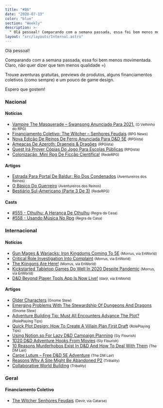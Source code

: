 ```yaml
---
title: "#86"
date: "2020-07-13"
color: "blue"
section: "Weekly"
description: >-
  " Olá pessoal! Comparando com a semana passada, essa foi bem menos movimentada. Claro, não quer dizer que tem menos qualidade =) Trouxe aventuras gratuitas, previews de produtos, alguns financiamentos coletivos (como sempre) e um pouco de game design. Espero que gostem!"
layout: "src/layouts/Internal.astro"
---
```


Olá pessoal!

Comparando com a semana passada, essa foi bem menos movimentada. Claro, não quer dizer que tem menos qualidade =)

Trouxe aventuras gratuitas, previews de produtos, alguns financiamentos coletivos (como sempre) e um pouco de game design.

Espero que gostem!

### Nacional

#### Notícias

- [Vampire The Masquerade – Swansong Anunciado Para 2021.] <small>(O Velhinho do RPG)</small>
- [Financiamento Coletivo: The Witcher – Senhores Feudais] <small>(RPG News)</small>
- [Nova Edição De Reinos De Ferro Anunciada Para D&amp;D 5E] <small>(RPGista)</small>
- [Ameaças De Azeroth: Draeneis &amp; Dragões] <small>(RPGista)</small>
- [Quest Irá Prover Cópias Do Jogo Para Escolas Públicas] <small>(RPGista)</small>
- [Colonização, Mini Rpg De Ficção Científica!] <small>(RedeRPG)</small>

#### Artigos

- [Estrada Para Portal De Baldur: Rio Dos Condenados] <small>(Aventureiros dos Reinos)</small>
- [O Básico Do Guerreiro] <small>(Aventureiros dos Reinos)</small>
- [Bestiário Sul-Americano (Parte 3 De 3)] <small>(RedeRPG)</small>

#### Casts

- [#555 - Cthulhu: A Herança De Cthulhu] <small>(Regra da Casa)</small>
- [#558 - Usando Música No Rpg] <small>(Regra da Casa)</small>

### Internacional

#### Notícias

- [Gun Mages &amp; Warjacks: Iron Kingdoms Coming To 5E] <small>(Morrus, via EnWorld)</small>
- [Critical Role Investigation Into Complaint] <small>(Morrus, via EnWorld)</small>
- [The Kiingons Are Here!] <small>(Morrus, via EnWorld)</small>
- [Kickstarted Tabletop Games Do Well In 2020 Despite Pandemic] <small>(Morrus, via EnWorld)</small>
- [D&amp;D Beyond Player Tools App Is Now Live!] <small>(darjr, via EnWorld)</small>

#### Artigos

- [Older Characters] <small>(Gnome Stew)</small>
- [Emerging Problems With The Stewardship Of Dungeons And Dragons] <small>(Gnome Stew)</small>
- [Adventure Building Tip: Must All Encounters Advance The Plot?] <small>(RolePlaying Tips)</small>
- [Quick Plot Design: How To Create A Villain Plan First Draft] <small>(RolePlaying Tips)</small>
- [Using Notion.so For Lazy D&amp;D Campaign Planning] <small>(Sly Flourish)</small>
- [1D20 D&amp;D Adventure Hooks From Movies] <small>(Sly Flourish)</small>
- [10 Reasons Murderhobos Exist In D&amp;D And How To Deal With Them] <small>(The DM Lair)</small>
- [Carpe Lutum – Free D&amp;D 5E Adventure] <small>(The DM Lair)</small>
- [Reasons Why A Site Might Be Abandoned P2] <small>(Tribality)</small>
- [Collaborative World Building] <small>(Tribality)</small>

### Geral

#### Financiamento Coletivo

- [The Witcher Senhores Feudais] <small>(Devir, via Catarse)</small>

[financiamento coletivo: the witcher – senhores feudais]: https://newsrpg.wordpress.com/2020/07/11/financiamento-coletivo-the-witcher-senhores-feudais/
[the witcher senhores feudais]: https://www.catarse.me/pt/devir_thewitcher_rpg
[using notion.so for lazy d&amp;d campaign planning]: https://slyflourish.com/lazy_dnd_with_notion.html
[reasons why a site might be abandoned p2]: https://www.tribality.com/2020/07/06/reasons-why-a-site-might-be-abandoned-p2/
[older characters]: https://gnomestew.com/older-characters/
[#555 - cthulhu: a herança de cthulhu]: https://regradacasa.podbean.com/e/555-cthulhu-a-heranca-de-cthulhu/
[10 reasons murderhobos exist in d&amp;d and how to deal with them]: https://www.thedmlair.com/2020/07/07/10-reasons-murderhobos-exist-in-dd-and-how-to-deal-with-them/
[collaborative world building]: https://www.tribality.com/2020/07/07/collaborative-world-building/
[nova edição de reinos de ferro anunciada para d&amp;d 5e]: https://rpgista.com.br/2020/07/08/nova-edicao-de-reinos-de-ferro-anunciada-para-dd5e/?utm_source=rss&utm_medium=rss&utm_campaign=nova-edicao-de-reinos-de-ferro-anunciada-para-dd5e
[gun mages &amp; warjacks: iron kingdoms coming to 5e]: https://www.enworld.org/threads/gun-mages-warjacks-iron-kingdoms-coming-to-5e.673134/
[critical role investigation into complaint]: https://www.enworld.org/threads/critical-role-investigation-into-complaint.673127/
[d&amp;d beyond player tools app is now live!]: https://www.enworld.org/threads/d-d-beyond-player-tools-app-is-now-live.673105/
[the kiingons are here!]: https://www.enworld.org/threads/the-kiingons-are-here.673103/
[emerging problems with the stewardship of dungeons and dragons]: https://gnomestew.com/emerging-problems-with-the-stewardship-of-dungeons-and-dragons/
[estrada para portal de baldur: rio dos condenados]: https://aventureirosdosreinos.com/estrada-para-portal-de-baldur-rio-dos-condenados/
[bestiário sul-americano (parte 3 de 3)]: https://www.rederpg.com.br/2020/07/08/bestiario-sul-americano-parte-3-de-3/
[vampire the masquerade – swansong anunciado para 2021.]: https://ovelhinhodorpg.wordpress.com/2020/07/08/vampire-the-masquerade-swansong-anunciado-para-2021/
[adventure building tip: must all encounters advance the plot?]: https://www.roleplayingtips.com/adventure-building-campaigns/adventure-building-tip-must-all-encounters-advance-the-plot/?utm_source=feedburner&utm_medium=feed&utm_campaign=Feed%3A+roleplayingtips+%28Roleplaying+Tips%29
[quick plot design: how to create a villain plan first draft]: https://www.roleplayingtips.com/adventure-building-campaigns/quick-plot-design-how-to-create-a-villain-plan-first-draft/
[#558 - usando música no rpg]: https://regradacasa.podbean.com/e/558-usando-musica-no-rpg/
[kickstarted tabletop games do well in 2020 despite pandemic]: https://www.enworld.org/threads/kickstarted-tabletop-games-do-well-in-2020-despite-pandemic.673181/
[colonização, mini rpg de ficção científica!]: https://www.rederpg.com.br/2020/07/10/colonizacao-mini-rpg-de-ficcao-cientifica/
[ameaças de azeroth: draeneis &amp; dragões]: https://rpgista.com.br/2020/07/11/ameacas-de-azeroth-draeneis-dragoes/
[carpe lutum – free d&amp;d 5e adventure]: https://www.thedmlair.com/2020/07/11/carpe-lutum-free-dd-5e-adventure/
[quest irá prover cópias do jogo para escolas públicas]: https://rpgista.com.br/2020/07/10/quest-ira-prover-copias-do-jogo-para-escolas-publicas/
[o básico do guerreiro]: https://aventureirosdosreinos.com/o-basico-do-guerreiro/
[1d20 d&amp;d adventure hooks from movies]: https://slyflourish.com/1d20_movie_adventure_seeds.html
